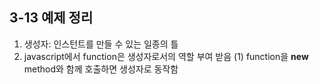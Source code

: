 ## 3-13 예제 정리

1. 생성자: 인스턴트를 만들 수 있는 일종의 틀
2. javascript에서 function은 생성자로서의 역할 부여 받음
    (1) function을 **new** method와 함께 호출하면 생성자로 동작함
